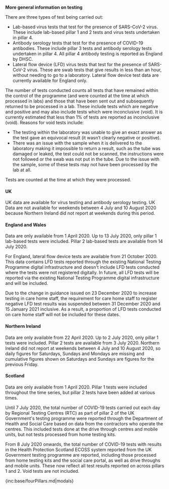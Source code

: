 ﻿**More general information on testing**

There are three types of test being carried out:  
* Lab-based virus tests that test for the presence of SARS-CoV-2 virus.  These include lab-based pillar 1 and 2 tests and virus tests undertaken in pillar 4.
* Antibody serology tests that test for the presence of COVID-19 antibodies.  These include pillar 3 tests and antibody serology tests undertaken in pillar 4.  All pillar 4 antibody testing is reported as England by DHSC.
* Lateral flow device (LFD) virus tests that test for the presence of SARS-CoV-2 virus.  These are swab tests that give results in less than an hour, without needing to go to a laboratory. Lateral flow device test data are currently available for England only.

The number of tests conducted counts all tests that have remained within the control of the programme (and were counted at the time at which processed in labs) and those that have been sent out and subsequently returned to be processed in a lab. These include tests which are negative and positive and may also include tests which were inconclusive (void). It is currently estimated that less than 1% of tests are reported as inconclusive (void). Reasons for void tests include: 

* The testing within the laboratory was unable to give an exact answer as the test gave an equivocal result (it wasn’t clearly negative or positive). 
* There was an issue with the sample when it is delivered to the laboratory making it impossible to return a result, such as the tube was damaged or leaked, the test could not be scanned, the instructions were not followed or the swab was not put in the tube. Due to the issue with the sample, some of these tests may not have been processed by the lab at all.

Tests are counted at the time at which they were processed.
#### UK

UK data are available for virus testing and antibody serology testing. UK Data are not available for weekends between 4 July and 10 August 2020 because Northern Ireland did not report at weekends during this period.  

#### England and Wales

Data are only available from 1 April 2020. Up to 13 July 2020, only pillar 1 lab-based tests were included. Pillar 2 lab-based tests are available from 14 July 2020.

For England, lateral flow device tests are available from 21 October 2020. This data contains LFD tests reported through the existing National Testing Programme digital infrastructure and doesn't include LFD tests conducted where the tests were not registered digitally. In future, all LFD tests will be reported via the existing National Testing Programme digital infrastructure and will be included.

Due to the change in guidance issued on 23 December 2020 to increase testing in care home staff, the requirement for care home staff to register negative LFD test results was suspended between 31 December 2020 and 15 January 2021 inclusive. As a result, a proportion of LFD tests conducted on care home staff will not be included for these dates.

#### Northern Ireland

Data are only available from 22 April 2020. Up to 2 July 2020, only pillar 1 tests were included. Pillar 2 tests are available from 3 July 2020.  Northern Ireland did not report at weekends between 4 July and 10 August 2020, so daily figures for Saturdays, Sundays and Mondays are missing and cumulative figures shown on Saturdays and Sundays are figures for the previous Friday.

#### Scotland

Data are only available from 1 April 2020. Pillar 1 tests were included throughout the time series, but pillar 2 tests have been added at various times.

Until 7 July 2020, the total number of COVID-19 tests carried out each day by Regional Testing Centres (RTC) as part of pillar 2 of the UK Government's testing programme were reported through the Department of Health and Social Care based on data from the contractors who operate the centres. This included tests done at the drive through centres and mobile units, but not tests processed from home testing kits.

From 8 July 2020 onwards, the total number of COVID-19 tests with results in the Health Protection Scotland ECOSS system reported from the UK Government testing programme are reported, including those processed from home testing kits and the social care portal, as well as drive throughs and mobile units. These now reflect all test results reported on across pillars 1 and 2.  Void tests are not included. 

{inc:base/fourPillars.md|modals}